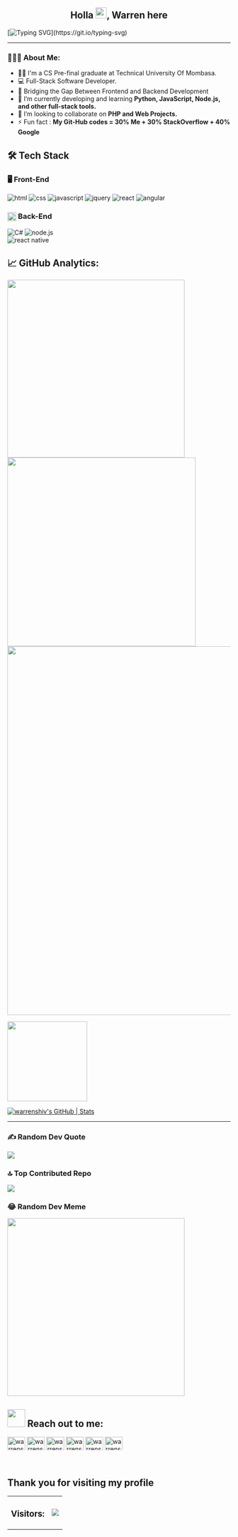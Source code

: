 <!-- <div align="center">
  <img src="https://i.imgur.com/lL5bW0L.gif" style="">
</div> -->

<h2 align="center">Holla <img src="https://media.giphy.com/media/hvRJCLFzcasrR4ia7z/giphy.gif" width="25px">, Warren here</h2>

[![Typing SVG](https://readme-typing-svg.herokuapp.com?duration=10000&center=true&vCenter=true&width=800&height=30&lines=Greetings👋,+fellow+Tech+assassins👨‍💻+Welcome+to+my+Github+profile.)](https://git.io/typing-svg)

---

<h3 align="left">👨🏻‍💻 About Me:</h3>

- 👨‍💻 I'm a CS Pre-final graduate at Technical University Of Mombasa.
- 💻 Full-Stack Software Developer.
- 🚀 Bridging the Gap Between Frontend and Backend Development
- 🌱 I’m currently developing and learning **Python, JavaScript, Node.js, and other full-stack tools.**
- 👯 I’m looking to collaborate on **PHP and Web Projects.**
- ⚡ Fun fact : **My Git-Hub codes = 30% Me + 30% StackOverflow + 40% Google**

## 🛠 Tech Stack

<h3>🖥️ Front-End</h3>
<div>
  <img 
    src="https://img.shields.io/badge/HTML5-E34F26?style=for-the-badge&amp;logo=html5&amp;logoColor=white" 
    alt="html">
  <img 
    src="https://img.shields.io/badge/CSS3-1572B6?style=for-the-badge&amp;logo=css3&amp;logoColor=white" 
    alt="css">
  <img 
    src="https://img.shields.io/badge/JavaScript-323330?style=for-the-badge&amp;logo=javascript&amp;logoColor=F7DF1E" 
    alt="javascript">
  <img 
    src="https://img.shields.io/badge/jQuery-0769AD?style=for-the-badge&logo=jquery&logoColor=white" 
    alt="jquery">      
  <img 
    src="https://img.shields.io/badge/React-0D0627?style=for-the-badge&amp;logo=react&amp;logoColor=61DAFB" 
    alt="react">
  <img 
    src="https://img.shields.io/badge/Angular-DD0031?style=for-the-badge&logo=angular&logoColor=white" 
    alt="angular">  
</div>

<h3> 
<img width="20" height="20" align="center"
    src="https://user-images.githubusercontent.com/22107794/139607753-c53fc8a5-b610-4f43-8b46-8e2e18b76e5d.png" 
    alt="backend">  
  Back-End</h3>
<div>  
  <img 
    src="https://img.shields.io/badge/C%23-239120?style=for-the-badge&logo=c-sharp&logoColor=white" 
    alt="C#">  
  <img 
    src="https://img.shields.io/badge/Node.js-339933?style=for-the-badge&logo=nodedotjs&logoColor=white" 
    alt="node.js">
</div>
<div> 
  <img 
    src="https://img.shields.io/badge/React_Native-20232A?style=for-the-badge&logo=react&logoColor=61DAFB" 
    alt="react native">    
</div>

<h2>📈 <strong>GitHub Analytics:</strong></h2>

<img width="400" src="https://github-readme-stats.vercel.app/api?username=warrenshiv&count_private=true&show_icons=true&theme=react" /> <img width="425" src="https://streak-stats.demolab.com/?user=warrenshiv&theme=react" />
<img width="830" src="https://github-readme-activity-graph.vercel.app/graph?username=warrenshiv&bg_color=21232a&color=a8eeff&line=61dafb&point=f0fcff&area=true&hide_border=false" />

<img height="180em" src="https://github-readme-stats.vercel.app/api/top-langs/?username=warrenshiv&layout=compact&langs_count=7&theme=dracula"/>

[![warrenshiv's GitHub | Stats](https://stats.quine.sh/warrenshiv/github?theme=dark)](https://quine.sh?utm_source=widgets&utm_campaign=warrenshiv)

---

### ✍️ Random Dev Quote

![](https://quotes-github-readme.vercel.app/api?type=horizontal&theme=radical)

### 🔝 Top Contributed Repo

![](https://github-contributor-stats.vercel.app/api?username=warrenshiv&limit=5&theme=dark&combine_all_yearly_contributions=true)

### 😂 Random Dev Meme

<img src='https://randommeme-five.vercel.app/' style="height: 400px;"/>

## <img src="https://media.giphy.com/media/LnQjpWaON8nhr21vNW/giphy.gif" width="40"> **Reach out to me:**


<a href="https://twitter.com/mikongoi" target="blank"><img align="center" src="https://raw.githubusercontent.com/rahuldkjain/github-profile-readme-generator/master/src/images/icons/Social/twitter.svg" alt="warrenshiv" height="30" width="40" /></a>
<a href="https://www.linkedin.com/in/warrenshiv" target="blank"><img align="center" src="https://raw.githubusercontent.com/rahuldkjain/github-profile-readme-generator/master/src/images/icons/Social/linked-in-alt.svg" alt="warrenshiv" height="30" width="40" /></a>
<a href="https://stackoverflow.com/users/21175658/mikongoi-warren" target="blank"><img align="center" src="https://raw.githubusercontent.com/rahuldkjain/github-profile-readme-generator/master/src/images/icons/Social/stack-overflow.svg" alt="warrenshiv" height="30" width="40" /></a>
<a href="https://www.facebook.com/jenin.kush.90/" target="blank"><img align="center" src="https://raw.githubusercontent.com/rahuldkjain/github-profile-readme-generator/master/src/images/icons/Social/facebook.svg" alt="warrenshiv" height="30" width="40" /></a>
<a href="https://www.instagram.com/warrentechwhiz/" target="blank"><img align="center" src="https://raw.githubusercontent.com/rahuldkjain/github-profile-readme-generator/master/src/images/icons/Social/instagram.svg" alt="warrenshiv" height="30" width="40" /></a>
<a href="https://discord.gg/warrentechwhiz" target="blank"><img align="center" src="https://raw.githubusercontent.com/rahuldkjain/github-profile-readme-generator/master/src/images/icons/Social/discord.svg" alt="warrenshiv" height="30" width="40" /></a>
</p>

<br>


 <h2> Thank you for visiting my profile </h2>                                                                                                                      
 <table>
        <tr>
             <td><h3> Visitors: </h3></td>
             <td><img src="https://profile-counter.glitch.me/warrenshiv/count.svg"></td>                                                                     
        </tr>                                                                                             
 </table>